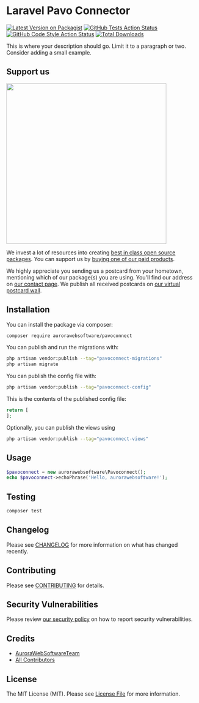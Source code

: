 # Laravel Pavo Connector

[![Latest Version on Packagist](https://img.shields.io/packagist/v/aurorawebsoftware/pavoconnect.svg?style=flat-square)](https://packagist.org/packages/aurorawebsoftware/pavoconnect)
[![GitHub Tests Action Status](https://img.shields.io/github/actions/workflow/status/aurorawebsoftware/pavoconnect/run-tests.yml?branch=main&label=tests&style=flat-square)](https://github.com/aurorawebsoftware/pavoconnect/actions?query=workflow%3Arun-tests+branch%3Amain)
[![GitHub Code Style Action Status](https://img.shields.io/github/actions/workflow/status/aurorawebsoftware/pavoconnect/fix-php-code-style-issues.yml?branch=main&label=code%20style&style=flat-square)](https://github.com/aurorawebsoftware/pavoconnect/actions?query=workflow%3A"Fix+PHP+code+style+issues"+branch%3Amain)
[![Total Downloads](https://img.shields.io/packagist/dt/aurorawebsoftware/pavoconnect.svg?style=flat-square)](https://packagist.org/packages/aurorawebsoftware/pavoconnect)

This is where your description should go. Limit it to a paragraph or two. Consider adding a small example.

## Support us

[<img src="https://github-ads.s3.eu-central-1.amazonaws.com/pavoconnect.jpg?t=1" width="419px" />](https://spatie.be/github-ad-click/pavoconnect)

We invest a lot of resources into creating [best in class open source packages](https://spatie.be/open-source). You can support us by [buying one of our paid products](https://spatie.be/open-source/support-us).

We highly appreciate you sending us a postcard from your hometown, mentioning which of our package(s) you are using. You'll find our address on [our contact page](https://spatie.be/about-us). We publish all received postcards on [our virtual postcard wall](https://spatie.be/open-source/postcards).

## Installation

You can install the package via composer:

```bash
composer require aurorawebsoftware/pavoconnect
```

You can publish and run the migrations with:

```bash
php artisan vendor:publish --tag="pavoconnect-migrations"
php artisan migrate
```

You can publish the config file with:

```bash
php artisan vendor:publish --tag="pavoconnect-config"
```

This is the contents of the published config file:

```php
return [
];
```

Optionally, you can publish the views using

```bash
php artisan vendor:publish --tag="pavoconnect-views"
```

## Usage

```php
$pavoconnect = new aurorawebsoftware\Pavoconnect();
echo $pavoconnect->echoPhrase('Hello, aurorawebsoftware!');
```

## Testing

```bash
composer test
```

## Changelog

Please see [CHANGELOG](CHANGELOG.md) for more information on what has changed recently.

## Contributing

Please see [CONTRIBUTING](CONTRIBUTING.md) for details.

## Security Vulnerabilities

Please review [our security policy](../../security/policy) on how to report security vulnerabilities.

## Credits

- [AuroraWebSoftwareTeam](https://github.com/AuroraWebSoftware)
- [All Contributors](../../contributors)

## License

The MIT License (MIT). Please see [License File](LICENSE.md) for more information.
